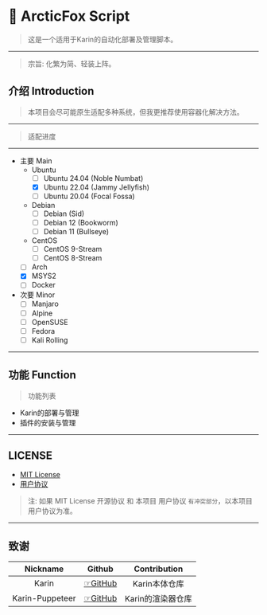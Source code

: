 # 🍥 ArcticFox Script
> 这是一个适用于Karin的自动化部署及管理脚本。
---
> 宗旨: 化繁为简、轻装上阵。

## 介绍 Introduction
> 本项目会尽可能原生适配多种系统，但我更推荐使用容器化解决方法。
---
> 适配进度
---
- 主要 Main
  - Ubuntu
    - [ ] Ubuntu 24.04 (Noble Numbat)
    - [x] Ubuntu 22.04 (Jammy Jellyfish)
    - [ ] Ubuntu 20.04 (Focal Fossa)
  - Debian
    - [ ] Debian (Sid)
    - [ ] Debian 12 (Bookworm)
    - [ ] Debian 11 (Bullseye)
  - CentOS
    - [ ] CentOS 9-Stream
    - [ ] CentOS 8-Stream
  - [ ] Arch
  - [x] MSYS2
  - [ ] Docker
- 次要 Minor
  - [ ] Manjaro
  - [ ] Alpine
  - [ ] OpenSUSE
  - [ ] Fedora
  - [ ] Kali Rolling
---

## 功能 Function
> 功能列表
  - Karin的部署与管理
  - 插件的安装与管理
---
## LICENSE
- [MIT License](https://github.com/ArcticFox520/Karin-Script/blob/main/LICENSE)
-  [用户协议](https://github.com/ArcticFox520/Karin-Script/blob/main/用户协议.txt)
> 注: 如果 MIT License 开源协议 和 本项目 用户协议 `有冲突部分`，以本项目用户协议为准。

---
## 致谢
| Nickname | Github | Contribution |
| :--------: | :--------: | :--------: |
| Karin | [☞GitHub](https://github.com/KarinJS/Karin) | Karin本体仓库 |
| Karin-Puppeteer | [☞GitHub](https://github.com/KarinJS/karin-puppeteer) | Karin的渲染器仓库 |